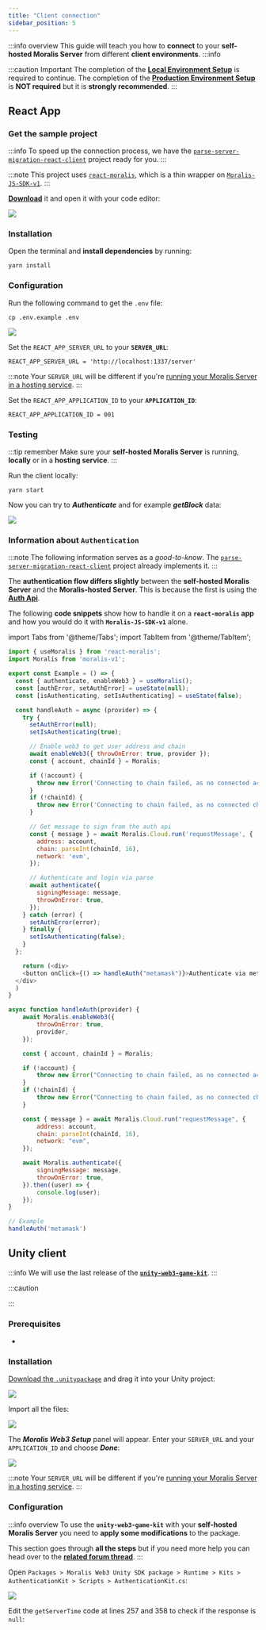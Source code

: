 ```yaml
---
title: "Client connection"
sidebar_position: 5
---
```


:::info overview
This guide will teach you how to **connect** to your **self-hosted Moralis Server** from different **client environments**. 
:::info

:::caution Important
The completion of the [**Local Environment Setup**](/web3-data-api/self-hosting-moralis-server/local-environment-setup) is required to continue.
The completion of the [**Production Environment Setup**](/web3-data-api/self-hosting-moralis-server/production-environment-setup) is **NOT required** but it is **strongly recommended**.
:::

## React App

### Get the sample project

:::info
To speed up the connection process, we have the [`parse-server-migration-react-client`](https://github.com/MoralisWeb3/Moralis-JS-SDK/tree/main/demos/parse-server-migration-react-client) project ready for you.
:::

:::note
This project uses [`react-moralis`](https://github.com/MoralisWeb3/react-moralis), which is a thin wrapper on [`Moralis-JS-SDK-v1`](https://github.com/MoralisWeb3/Moralis-JS-SDK-v1).
:::

[**Download**](https://moralisweb3.github.io/Moralis-JS-SDK/downloads/parse-server-migration-react-client.zip) it and open it with your code editor:

![](/img/content/client-1.webp)

### Installation

Open the terminal and **install dependencies** by running:

```shell
yarn install
```

### Configuration

Run the following command to get the `.env` file:

```shell
cp .env.example .env
```

![](/img/content/client-2.webp)

Set the `REACT_APP_SERVER_URL` to your **`SERVER_URL`**:

```shell
REACT_APP_SERVER_URL = 'http://localhost:1337/server'
```

:::note
Your `SERVER_URL` will be different if you're [running your Moralis Server in a hosting service](/web3-data-api/self-hosting-moralis-server/deployment).
:::

Set the `REACT_APP_APPLICATION_ID` to your **`APPLICATION_ID`**:

```shell
REACT_APP_APPLICATION_ID = 001
```

### Testing

:::tip remember
Make sure your **self-hosted Moralis Server** is running, **locally** or in a **hosting service**.
:::

Run the client locally:

```shell
yarn start
```

Now you can try to ***Authenticate*** and for example ***getBlock*** data:

![](/img/content/client-3.webp)

### Information about `Authentication`

:::note
The following information serves as a *good-to-know*. The [`parse-server-migration-react-client`](https://github.com/MoralisWeb3/Moralis-JS-SDK/tree/main/demos/parse-server-migration-react-client) project already implements it.
:::

The **authentication flow differs slightly** between the **self-hosted Moralis Server** and the **Moralis-hosted Server**. This is because the first is using the [**Auth Api**](https://docs.moralis.io/reference/requestchallengeevm). 

The following **code snippets** show how to handle it on a **`react-moralis` app** and how you would do it with **`Moralis-JS-SDK-v1`** alone.

import Tabs from '@theme/Tabs';
import TabItem from '@theme/TabItem';

<Tabs>
  <TabItem value="react" label="react-moralis">

```javascript React
import { useMoralis } from 'react-moralis';
import Moralis from 'moralis-v1';

export const Example = () => {
  const { authenticate, enableWeb3 } = useMoralis();
  const [authError, setAuthError] = useState(null);
  const [isAuthenticating, setIsAuthenticating] = useState(false);

  const handleAuth = async (provider) => {
    try {
      setAuthError(null);
      setIsAuthenticating(true);

      // Enable web3 to get user address and chain
      await enableWeb3({ throwOnError: true, provider });
      const { account, chainId } = Moralis;

      if (!account) {
        throw new Error('Connecting to chain failed, as no connected account was found');
      }
      if (!chainId) {
        throw new Error('Connecting to chain failed, as no connected chain was found');
      }

      // Get message to sign from the auth api
      const { message } = await Moralis.Cloud.run('requestMessage', {
        address: account,
        chain: parseInt(chainId, 16),
        network: 'evm',
      });

      // Authenticate and login via parse
      await authenticate({
        signingMessage: message,
        throwOnError: true,
      });
    } catch (error) {
      setAuthError(error);
    } finally {
      setIsAuthenticating(false);
    }
  };

	return (<div>
    <button onClick={() => handleAuth("metamask")}>Authenticate via metamask</button>
  </div>
  )
}
```

  </TabItem>
  <TabItem value="javascript" label="Moralis-JS-SDK-v1" default>

```javascript
async function handleAuth(provider) {
    await Moralis.enableWeb3({
        throwOnError: true,
        provider,
    });

    const { account, chainId } = Moralis;

    if (!account) {
        throw new Error("Connecting to chain failed, as no connected account was found");
    }
    if (!chainId) {
        throw new Error("Connecting to chain failed, as no connected chain was found");
    }

    const { message } = await Moralis.Cloud.run("requestMessage", {
        address: account,
        chain: parseInt(chainId, 16),
        network: "evm",
    });

    await Moralis.authenticate({
        signingMessage: message,
        throwOnError: true,
    }).then((user) => {
        console.log(user);
    });
}

// Example
handleAuth('metamask')
```

  </TabItem>
</Tabs>

## Unity client

:::info
We will use the last release of the [**`unity-web3-game-kit`**](https://github.com/MoralisWeb3/unity-web3-game-kit).
:::

:::caution

:::

### Prerequisites

- 

### Installation

[Download the `.unitypackage`](https://github.com/MoralisWeb3/unity-web3-game-kit/releases/download/v1.2.11/moralisweb3sdk_v1_2_11.unitypackage) and drag it into your Unity project:

![](/img/content/unity-1.webp)

Import all the files:

![](/img/content/unity-2.webp)

The ***Moralis Web3 Setup*** panel will appear. Enter your `SERVER_URL` and your `APPLICATION_ID` and choose ***Done***:

![](/img/content/unity-3.webp)

:::note
Your `SERVER_URL` will be different if you're [running your Moralis Server in a hosting service](/web3-data-api/self-hosting-moralis-server/deployment).
:::

### Configuration

:::info overview
To use the **`unity-web3-game-kit`** with your **self-hosted Moralis Server** you need to **apply some modifications** to the package. 

This section goes through **all the steps** but if you need more help you can head over to the [**related forum thread**](https://forum.moralis.io/t/using-unity-sdk-with-self-hosted-server/20527).
:::

Open `Packages > Moralis Web3 Unity SDK package > Runtime > Kits > AuthenticationKit > Scripts > AuthenticationKit.cs`:

![](/img/content/unity-4.webp)

Edit the `getServerTime` code at lines 257 and 358 to check if the response is `null`: